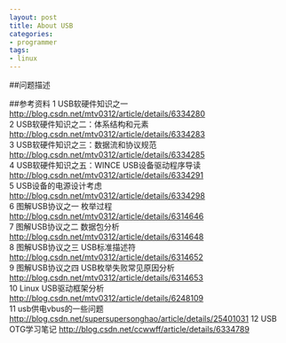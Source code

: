 ```yaml
---
layout: post
title: About USB
categories:
- programmer
tags:
- linux
---
```




##问题描述


##参考资料
1	USB软硬件知识之一	
	http://blog.csdn.net/mtv0312/article/details/6334280	
2	USB软硬件知识之二：体系结构和元素	
	http://blog.csdn.net/mtv0312/article/details/6334283	
3	USB软硬件知识之三：数据流和协议规范	
	http://blog.csdn.net/mtv0312/article/details/6334285	
4	USB软硬件知识之五：WINCE USB设备驱动程序导读	
	http://blog.csdn.net/mtv0312/article/details/6334291	
5	USB设备的电源设计考虑	
	http://blog.csdn.net/mtv0312/article/details/6334298	
6	图解USB协议之一 枚举过程	
	http://blog.csdn.net/mtv0312/article/details/6314646	
7	图解USB协议之二 数据包分析	
	http://blog.csdn.net/mtv0312/article/details/6314648	
8	图解USB协议之三 USB标准描述符	
	http://blog.csdn.net/mtv0312/article/details/6314652	
9	图解USB协议之四 USB枚举失败常见原因分析	
	http://blog.csdn.net/mtv0312/article/details/6314653	
10	Linux USB驱动框架分析	
	http://blog.csdn.net/mtv0312/article/details/6248109	
11	usb供电vbus的一些问题	
	http://blog.csdn.net/supersupersonghao/article/details/25401031	
12	USB OTG学习笔记	
	http://blog.csdn.net/ccwwff/article/details/6334789	

